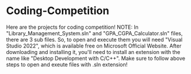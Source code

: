 # Coding-Competition
Here are the projects for coding competition!
NOTE: In "Library_Management_System.sln" and "GPA_CGPA_Calculator.sln" files, there are 3 sub files. So, to open and execute them you will need "Visual Studio 2022", which is available free on Microsoft Official Website. After downloading and installing it, you'll need to install an extension with the name like "Desktop Development with C/C++". Make sure to follow above steps to open and exeute files with .sln extension!
